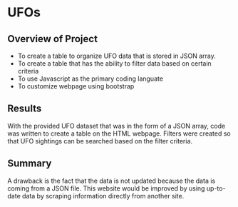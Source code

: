 # UFOs
## Overview of Project
- To create a table to organize UFO data that is stored in JSON array. 
- To create a table that has the ability to filter data based on certain criteria
- To use Javascript as the primary coding languate
- To customize webpage using bootstrap

## Results
With the provided UFO dataset that was in the form of a JSON array, code was written to create a table on the HTML webpage. Filters were created so that UFO sightings can be searched based on the filter criteria. 

## Summary
A drawback is the fact that the data is not updated because the data is coming from a JSON file. This website would be improved by using up-to-date data by scraping information directly from another site. 
